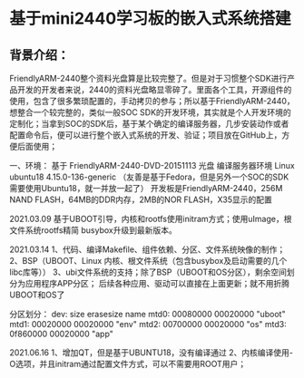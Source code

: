 # 基于mini2440学习板的嵌入式系统搭建
## 背景介绍：  
FriendlyARM-2440整个资料光盘算是比较完整了。但是对于习惯整个SDK进行产品开发的开发者来说，2440的资料光盘略显零碎了。里面各个工具，开源组件的使用，包含了很多繁琐配置的，手动拷贝的参与；所以基于FriendlyARM-2440，想整合一个较完整的，类似一般SOC SDK的开发环境，其实就是个人开发环境的定制化；当拿到SOC的SDK后，基于某个确定的编译服务器，几步安装动作或者配置命令后，便可以进行整个嵌入式系统的开发、验证；项目放在GitHub上，方便后面使用；

一、环境：
基于 FriendlyARM-2440-DVD-20151113 光盘
编译服务器环境 Linux ubuntu18 4.15.0-136-generic （友善是基于Fedora，但是另外一个SOC的SDK需要使用Ubuntu18，就一并放一起了）
开发板是FriendlyARM-2440，256M NAND FLASH，64MB的DDR内存，2MB的NOR FLASH，X35显示的配置

2021.03.09
基于UBOOT引导，内核和rootfs使用initram方式；使用uImage，根文件系统rootfs精简
busybox升级到最新版本。

2021.03.14
1、代码、编译Makefile、组件依赖、分区、文件系统映像的制作；
2、BSP（UBOOT、Linux 内核、根文件系统（包含busybox及启动需要的几个libc库等））
3、ubi文件系统的支持；除了BSP（UBOOT和OS分区），剩余空间划分为应用程序APP分区；
   后续各种应用、驱动可以直接在上面更新；就不用折腾UBOOT和OS了
   
分区划分：
dev:    size   erasesize  name
mtd0: 00080000 00020000 "uboot"
mtd1: 00020000 00020000 "env"
mtd2: 00700000 00020000 "os"
mtd3: 0f860000 00020000 "app"

2021.06.16
1、增加QT，但是基于UBUNTU18，没有编译通过
2、内核编译使用-O选项，并且initram通过配置文件方式，可以不需要用ROOT用户；
